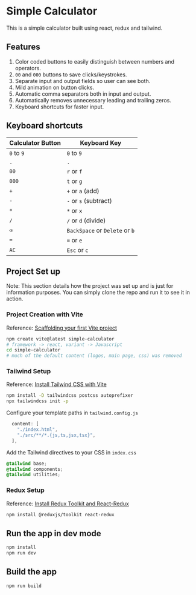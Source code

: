 # Simple Calculator
This is a simple calculator built using react, redux and tailwind. 
## Features
1. Color coded buttons to easily distinguish between numbers and operators.
2. `00` and `000` buttons to save clicks/keystrokes.
3. Separate input and output fields so user can see both.
4. Mild animation on button clicks.
5. Automatic comma separators both in input and output.
6. Automatically removes unnecessary leading and trailing zeros.
7. Keyboard shortcuts for faster input.

## Keyboard shortcuts
| Calculator Button | Keyboard Key |
|--------------|-----------|
| `0` to `9` | `0` to `9`  |
|`.`| `.`|
|`00`| `r` or `f`|
|`000`|`t` or `g`|
|`+`|`+` or `a` (add)|
|`-`|`-` or `s` (subtract)|
|`*`|`*` or `x`|
|`/`|`/` or `d` (divide)|
|`⌫` | `BackSpace` or `Delete` or `b`|
|`=`| `=` or `e`|
|`AC`| `Esc` or `c`|


## Project Set up
Note: This section details how the project was set up and is just for information purposes. You can simply clone the repo and run it to see it in action. 
### Project Creation with Vite
Reference: [Scaffolding your first Vite project](https://vitejs.dev/guide/#scaffolding-your-first-vite-project)

```bash
npm create vite@latest simple-calculator  
# framework -> react, variant -> Javascript
cd simple-calculator
# much of the default content (logos, main page, css) was removed
```

### Tailwind Setup
Reference: [Install Tailwind CSS with Vite](https://tailwindcss.com/docs/guides/vite)

```bash
npm install -D tailwindcss postcss autoprefixer
npx tailwindcss init -p
```
Configure your template paths in `tailwind.config.js` 

```js
  content: [
    "./index.html",
    "./src/**/*.{js,ts,jsx,tsx}",
  ],
```
Add the Tailwind directives to your CSS in `index.css`

```css
@tailwind base;
@tailwind components;
@tailwind utilities;
```

### Redux Setup
Reference: [Install Redux Toolkit and React-Redux](https://redux.js.org/tutorials/quick-start#install-redux-toolkit-and-react-redux)  

```bash
npm install @reduxjs/toolkit react-redux
```

## Run the app in dev mode

```bash
npm install
npm run dev
```

## Build the app

```bash
npm run build
```
